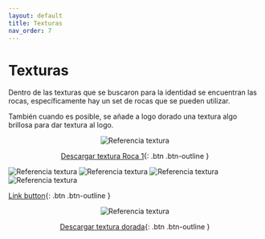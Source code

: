 ```yaml
---
layout: default
title: Texturas
nav_order: 7
---
```


# Texturas

Dentro de las texturas que se buscaron para la identidad se encuentran las rocas, específicamente hay un set de rocas que se pueden utilizar. 

También cuando es posible, se añade a logo dorado una textura algo brillosa para dar textura al logo.



<div style="display:flex;flex-direction:column;justify-content:center;align-items:center">
<img src="../../assets/images/texture-1.png" alt="Referencia textura"/>

[Descargar textura Roca 1](https://drive.google.com/uc?export=download&id=1jIv5P8etJRGN3qRv7Zk0RsUnRNxf26Wy){: .btn .btn-outline }

</div>
<img src="../../assets/images/texture-5.png" alt="Referencia textura"/>
<img src="../../assets/images/texture-2.png" alt="Referencia textura"/>
<img src="../../assets/images/texture-3.png" alt="Referencia textura"/>
<img src="../../assets/images/texture-4.png" alt="Referencia textura"/>
<br>

[Link button](http://example.com/){: .btn .btn-outline }

<div style="display:flex;flex-direction:column;justify-content:center;align-items:center">

<img src="../../assets/images/texture-6.png" alt="Referencia textura"/>


[Descargar textura dorada](https://drive.google.com/uc?export=download&id=1V2Z8uvu-HkzwimlNdU5QRNOgdkigMlos){: .btn .btn-outline }

</div>